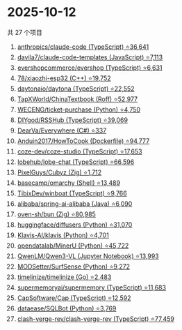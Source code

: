 # 2025-10-12

共 27 个项目

<!-- BEGIN GITHUB -->
<!-- 最后更新时间 2025-10-12 20:15:23 +0800 -->
1. [anthropics/claude-code (TypeScript) ⭐36,641](https://github.com/anthropics/claude-code)
1. [davila7/claude-code-templates (JavaScript) ⭐7,113](https://github.com/davila7/claude-code-templates)
1. [evershopcommerce/evershop (TypeScript) ⭐6,631](https://github.com/evershopcommerce/evershop)
1. [78/xiaozhi-esp32 (C++) ⭐19,752](https://github.com/78/xiaozhi-esp32)
1. [daytonaio/daytona (TypeScript) ⭐22,552](https://github.com/daytonaio/daytona)
1. [TapXWorld/ChinaTextbook (Roff) ⭐52,977](https://github.com/TapXWorld/ChinaTextbook)
1. [WECENG/ticket-purchase (Python) ⭐4,750](https://github.com/WECENG/ticket-purchase)
1. [DIYgod/RSSHub (TypeScript) ⭐39,069](https://github.com/DIYgod/RSSHub)
1. [DearVa/Everywhere (C#) ⭐337](https://github.com/DearVa/Everywhere)
1. [Anduin2017/HowToCook (Dockerfile) ⭐94,777](https://github.com/Anduin2017/HowToCook)
1. [coze-dev/coze-studio (TypeScript) ⭐17,653](https://github.com/coze-dev/coze-studio)
1. [lobehub/lobe-chat (TypeScript) ⭐66,596](https://github.com/lobehub/lobe-chat)
1. [PixelGuys/Cubyz (Zig) ⭐1,712](https://github.com/PixelGuys/Cubyz)
1. [basecamp/omarchy (Shell) ⭐13,489](https://github.com/basecamp/omarchy)
1. [TibixDev/winboat (TypeScript) ⭐9,766](https://github.com/TibixDev/winboat)
1. [alibaba/spring-ai-alibaba (Java) ⭐6,090](https://github.com/alibaba/spring-ai-alibaba)
1. [oven-sh/bun (Zig) ⭐80,985](https://github.com/oven-sh/bun)
1. [huggingface/diffusers (Python) ⭐31,070](https://github.com/huggingface/diffusers)
1. [Klavis-AI/klavis (Python) ⭐4,701](https://github.com/Klavis-AI/klavis)
1. [opendatalab/MinerU (Python) ⭐45,722](https://github.com/opendatalab/MinerU)
1. [QwenLM/Qwen3-VL (Jupyter Notebook) ⭐13,993](https://github.com/QwenLM/Qwen3-VL)
1. [MODSetter/SurfSense (Python) ⭐9,272](https://github.com/MODSetter/SurfSense)
1. [timelinize/timelinize (Go) ⭐2,483](https://github.com/timelinize/timelinize)
1. [supermemoryai/supermemory (TypeScript) ⭐11,683](https://github.com/supermemoryai/supermemory)
1. [CapSoftware/Cap (TypeScript) ⭐12,592](https://github.com/CapSoftware/Cap)
1. [dataease/SQLBot (Python) ⭐3,769](https://github.com/dataease/SQLBot)
1. [clash-verge-rev/clash-verge-rev (TypeScript) ⭐77,459](https://github.com/clash-verge-rev/clash-verge-rev)
<!-- END GITHUB -->